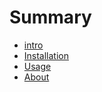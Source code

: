 # Summary

- [intro](./intro.md)
- [Installation](./installation.md)
- [Usage](./usage.md)
- [About](./about.md)
